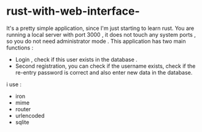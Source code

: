# rust-with-web-interface-
It's a pretty simple application, since I'm just starting to learn rust. 
You are running a local server with port 3000 , it does not touch any system ports , so you do not need administrator mode . 
This application has two main functions :
- Login , check if this user exists in the database . 
- Second registration, you can check if the username exists, check if the re-entry password is correct and also enter new data in the database.

i use :
- iron 
- mime
- router
- urlencoded
- sqlite
